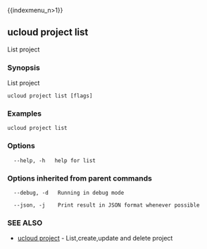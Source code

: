 {{indexmenu_n>1}}

## ucloud project list

List project

### Synopsis

List project

```
ucloud project list [flags]
```

### Examples

```
ucloud project list
```

### Options

```
  --help, -h   help for list 

```

### Options inherited from parent commands

```
  --debug, -d   Running in debug mode 

  --json, -j    Print result in JSON format whenever possible 

```

### SEE ALSO

* [ucloud project](software/cli/cmd/ucloud/project)	 - List,create,update and delete project

